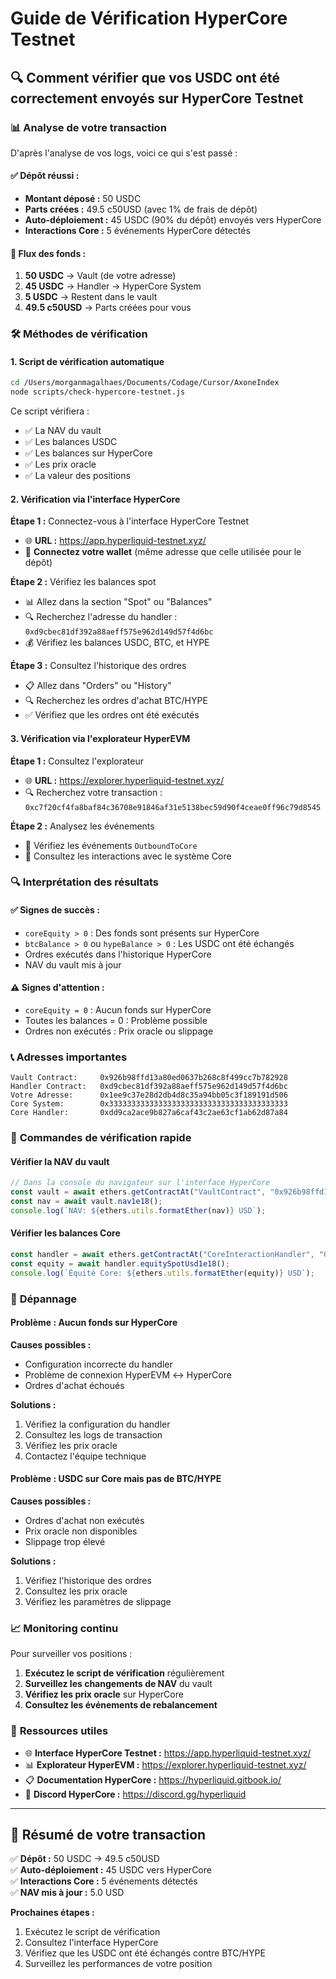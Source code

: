 # Guide de Vérification HyperCore Testnet

## 🔍 Comment vérifier que vos USDC ont été correctement envoyés sur HyperCore Testnet

### 📊 **Analyse de votre transaction**

D'après l'analyse de vos logs, voici ce qui s'est passé :

#### ✅ **Dépôt réussi :**
- **Montant déposé :** 50 USDC
- **Parts créées :** 49.5 c50USD (avec 1% de frais de dépôt)
- **Auto-déploiement :** 45 USDC (90% du dépôt) envoyés vers HyperCore
- **Interactions Core :** 5 événements HyperCore détectés

#### 🔄 **Flux des fonds :**
1. **50 USDC** → Vault (de votre adresse)
2. **45 USDC** → Handler → HyperCore System
3. **5 USDC** → Restent dans le vault
4. **49.5 c50USD** → Parts créées pour vous

### 🛠️ **Méthodes de vérification**

#### **1. Script de vérification automatique**
```bash
cd /Users/morganmagalhaes/Documents/Codage/Cursor/AxoneIndex
node scripts/check-hypercore-testnet.js
```

Ce script vérifiera :
- ✅ La NAV du vault
- ✅ Les balances USDC
- ✅ Les balances sur HyperCore
- ✅ Les prix oracle
- ✅ La valeur des positions

#### **2. Vérification via l'interface HyperCore**

**Étape 1 :** Connectez-vous à l'interface HyperCore Testnet
- 🌐 **URL :** https://app.hyperliquid-testnet.xyz/
- 🔗 **Connectez votre wallet** (même adresse que celle utilisée pour le dépôt)

**Étape 2 :** Vérifiez les balances spot
- 📊 Allez dans la section "Spot" ou "Balances"
- 🔍 Recherchez l'adresse du handler : `0xd9cbec81df392a88aeff575e962d149d57f4d6bc`
- 💰 Vérifiez les balances USDC, BTC, et HYPE

**Étape 3 :** Consultez l'historique des ordres
- 📋 Allez dans "Orders" ou "History"
- 🔍 Recherchez les ordres d'achat BTC/HYPE
- ✅ Vérifiez que les ordres ont été exécutés

#### **3. Vérification via l'explorateur HyperEVM**

**Étape 1 :** Consultez l'explorateur
- 🌐 **URL :** https://explorer.hyperliquid-testnet.xyz/
- 🔍 Recherchez votre transaction : `0xc7f20cf4fa8baf84c36708e91846af31e5138bec59d90f4ceae0ff96c79d8545`

**Étape 2 :** Analysez les événements
- 📝 Vérifiez les événements `OutboundToCore`
- 🔄 Consultez les interactions avec le système Core

### 🔍 **Interprétation des résultats**

#### ✅ **Signes de succès :**
- `coreEquity > 0` : Des fonds sont présents sur HyperCore
- `btcBalance > 0` ou `hypeBalance > 0` : Les USDC ont été échangés
- Ordres exécutés dans l'historique HyperCore
- NAV du vault mis à jour

#### ⚠️ **Signes d'attention :**
- `coreEquity = 0` : Aucun fonds sur HyperCore
- Toutes les balances = 0 : Problème possible
- Ordres non exécutés : Prix oracle ou slippage

### 📞 **Adresses importantes**

```
Vault Contract:     0x926b98ffd13a80ed0637b268c8f499cc7b782928
Handler Contract:   0xd9cbec81df392a88aeff575e962d149d57f4d6bc
Votre Adresse:      0x1ee9c37e28d2db4d8c35a94bb05c3f189191d506
Core System:        0x3333333333333333333333333333333333333333
Core Handler:       0xdd9ca2ace9b827a6caf43c2ae63cf1ab62d87a84
```

### 🔧 **Commandes de vérification rapide**

#### Vérifier la NAV du vault
```javascript
// Dans la console du navigateur sur l'interface HyperCore
const vault = await ethers.getContractAt("VaultContract", "0x926b98ffd13a80ed0637b268c8f499cc7b782928");
const nav = await vault.nav1e18();
console.log(`NAV: ${ethers.utils.formatEther(nav)} USD`);
```

#### Vérifier les balances Core
```javascript
const handler = await ethers.getContractAt("CoreInteractionHandler", "0xd9cbec81df392a88aeff575e962d149d57f4d6bc");
const equity = await handler.equitySpotUsd1e18();
console.log(`Équité Core: ${ethers.utils.formatEther(equity)} USD`);
```

### 🚨 **Dépannage**

#### Problème : Aucun fonds sur HyperCore
**Causes possibles :**
- Configuration incorrecte du handler
- Problème de connexion HyperEVM ↔ HyperCore
- Ordres d'achat échoués

**Solutions :**
1. Vérifiez la configuration du handler
2. Consultez les logs de transaction
3. Vérifiez les prix oracle
4. Contactez l'équipe technique

#### Problème : USDC sur Core mais pas de BTC/HYPE
**Causes possibles :**
- Ordres d'achat non exécutés
- Prix oracle non disponibles
- Slippage trop élevé

**Solutions :**
1. Vérifiez l'historique des ordres
2. Consultez les prix oracle
3. Vérifiez les paramètres de slippage

### 📈 **Monitoring continu**

Pour surveiller vos positions :
1. **Exécutez le script de vérification** régulièrement
2. **Surveillez les changements de NAV** du vault
3. **Vérifiez les prix oracle** sur HyperCore
4. **Consultez les événements de rebalancement**

### 🔗 **Ressources utiles**

- 🌐 **Interface HyperCore Testnet :** https://app.hyperliquid-testnet.xyz/
- 📊 **Explorateur HyperEVM :** https://explorer.hyperliquid-testnet.xyz/
- 📋 **Documentation HyperCore :** https://hyperliquid.gitbook.io/
- 💬 **Discord HyperCore :** https://discord.gg/hyperliquid

---

## 🎯 **Résumé de votre transaction**

✅ **Dépôt :** 50 USDC → 49.5 c50USD  
✅ **Auto-déploiement :** 45 USDC vers HyperCore  
✅ **Interactions Core :** 5 événements détectés  
✅ **NAV mis à jour :** 5.0 USD  

**Prochaines étapes :**
1. Exécutez le script de vérification
2. Consultez l'interface HyperCore
3. Vérifiez que les USDC ont été échangés contre BTC/HYPE
4. Surveillez les performances de votre position
